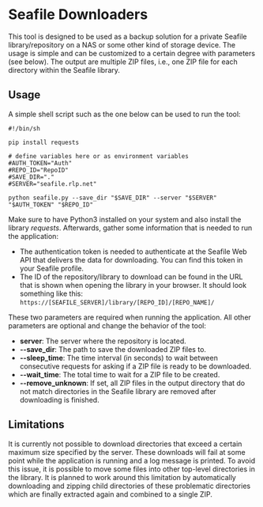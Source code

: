 # Seafile Downloaders

This tool is designed to be used as a backup solution for a private Seafile library/repository on a NAS or some other
kind of storage device. The usage is simple and can be customized to a certain degree with parameters (see below). The
output are multiple ZIP files, i.e., one ZIP file for each directory within the Seafile library.

## Usage

A simple shell script such as the one below can be used to run the tool:

```
#!/bin/sh

pip install requests

# define variables here or as environment variables
#AUTH_TOKEN="Auth"
#REPO_ID="RepoID"
#SAVE_DIR="."
#SERVER="seafile.rlp.net"

python seafile.py --save_dir "$SAVE_DIR" --server "$SERVER" "$AUTH_TOKEN" "$REPO_ID"
```

Make sure to have Python3 installed on your system and also install the library _requests_. Afterwards, gather some
information that is needed to run the application:

* The authentication token is needed to authenticate at the Seafile Web API that delivers the data for downloading. You
  can find this token in your Seafile profile.
* The ID of the repository/library to download can be found in the URL that is shown when opening the library in your
  browser. It should look something like this: `https://[SEAFILE_SERVER]/library/[REPO_ID]/[REPO_NAME]/`

These two parameters are required when running the application. All other parameters are optional and change the
behavior of the tool:

* **server**: The server where the repository is located.
* **--save_dir**: The path to save the downloaded ZIP files to.
* **--sleep_time**: The time interval (in seconds) to wait between consecutive requests for asking if a ZIP file is
  ready to be downloaded.
* **--wait_time**: The total time to wait for a ZIP file to be created.
* **--remove_unknown**: If set, all ZIP files in the output directory that do not match directories in the
  Seafile library are removed after downloading is finished.

## Limitations

It is currently not possible to download directories that exceed a certain maximum size specified by the server. These
downloads will fail at some point while the application is running and a log message is printed. To avoid this issue, it
is possible to move some files into other top-level directories in the library. It is planned to work around this
limitation by automatically downloading and zipping child directories of these problematic directories which are finally
extracted again and combined to a single ZIP.
